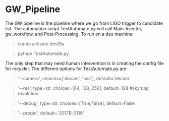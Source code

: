 # GW_Pipeline
The GW pipeline is the pipeline where we go from LIGO trigger to candidate list. The automation script TestAutomate.py will call Main-Injector, gw_workflow, and Post-Processing. To run on a des machine:

>conda activate des18a

>python TestAutomate.py 

The only step that may need human intervention is in creating the config file for recycler. The different options for TestAutomate.py are:
>'--camera', choices=['decam', 'hsc'], default='decam'

>'--res', type=str, choices=[64, 128, 256], default=128 #skymap resolution

>'--debug', type=str, choices=[True,False], default=False

>'--propid', default='2017B-0110'

